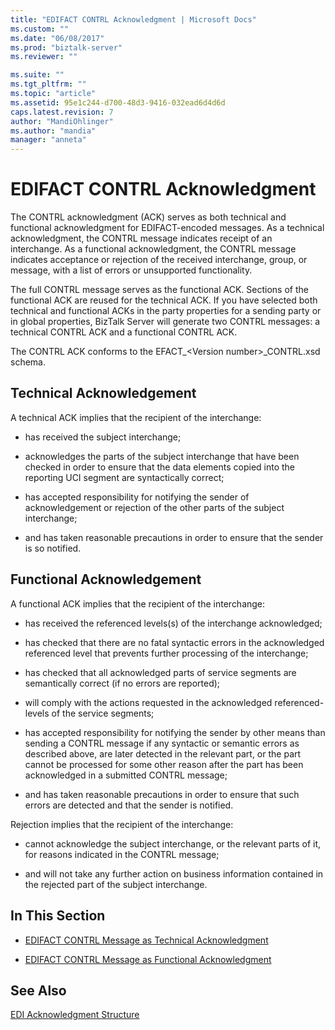 ```yaml
---
title: "EDIFACT CONTRL Acknowledgment | Microsoft Docs"
ms.custom: ""
ms.date: "06/08/2017"
ms.prod: "biztalk-server"
ms.reviewer: ""

ms.suite: ""
ms.tgt_pltfrm: ""
ms.topic: "article"
ms.assetid: 95e1c244-d700-48d3-9416-032ead6d4d6d
caps.latest.revision: 7
author: "MandiOhlinger"
ms.author: "mandia"
manager: "anneta"
---
```

# EDIFACT CONTRL Acknowledgment
The CONTRL acknowledgment (ACK) serves as both technical and functional acknowledgment for EDIFACT-encoded messages. As a technical acknowledgment, the CONTRL message indicates receipt of an interchange. As a functional acknowledgment, the CONTRL message indicates acceptance or rejection of the received interchange, group, or message, with a list of errors or unsupported functionality.  
  
 The full CONTRL message serves as the functional ACK. Sections of the functional ACK are reused for the technical ACK. If you have selected both technical and functional ACKs in the party properties for a sending party or in global properties, BizTalk Server will generate two CONTRL messages: a technical CONTRL ACK and a functional CONTRL ACK.  
  
 The CONTRL ACK conforms to the EFACT_\<Version number>_CONTRL.xsd schema.  
  
## Technical Acknowledgement  
 A technical ACK implies that the recipient of the interchange:  
  
-   has received the subject interchange;  
  
-   acknowledges the parts of the subject interchange that have been checked in order to ensure that the data elements copied into the reporting UCI segment are syntactically correct;  
  
-   has accepted responsibility for notifying the sender of acknowledgement or rejection of the other parts of the subject interchange;  
  
-   and has taken reasonable precautions in order to ensure that the sender is so notified.  
  
## Functional Acknowledgement  
 A functional ACK implies that the recipient of the interchange:  
  
-   has received the referenced levels(s) of the interchange acknowledged;  
  
-   has checked that there are no fatal syntactic errors in the acknowledged referenced level that prevents further processing of the interchange;  
  
-   has checked that all acknowledged parts of service segments are semantically correct (if no errors are reported);  
  
-   will comply with the actions requested in the acknowledged referenced-levels of the service segments;  
  
-   has accepted responsibility for notifying the sender by other means than sending a CONTRL message if any syntactic or semantic errors as described above, are later detected in the relevant part, or the part cannot be processed for some other reason after the part has been acknowledged in a submitted CONTRL message;  
  
-   and has taken reasonable precautions in order to ensure that such errors are detected and that the sender is notified.  
  
 Rejection implies that the recipient of the interchange:  
  
-   cannot acknowledge the subject interchange, or the relevant parts of it, for reasons indicated in the CONTRL message;  
  
-   and will not take any further action on business information contained in the rejected part of the subject interchange.  
  
## In This Section  
  
-   [EDIFACT CONTRL Message as Technical Acknowledgment](../core/edifact-contrl-message-as-technical-acknowledgment.md)  
  
-   [EDIFACT CONTRL Message as Functional Acknowledgment](../core/edifact-contrl-message-as-functional-acknowledgment.md)  
  
## See Also  
 [EDI Acknowledgment Structure](../core/edi-acknowledgment-structure.md)